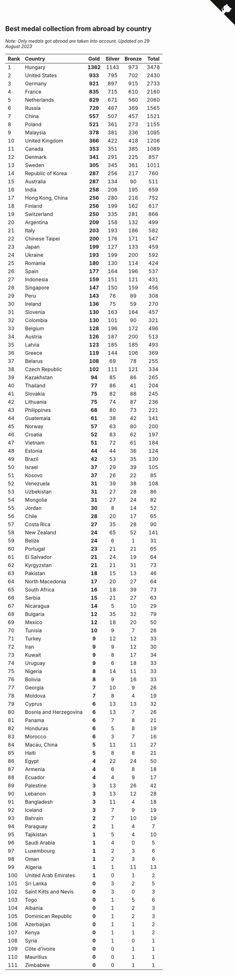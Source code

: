 ## Best medal collection from abroad by country

*Note: Only medals got abroad are taken into account.*
*Updated on 29 August 2023*

| Rank | Country | Gold | Silver | Bronze | Total |
| :--- | :--- | :--: | :--: | :--: | :--: |
| 1 | Hungary | **1362** | 1143 | 973 | 3478 |
| 2 | United States | **933** | 795 | 702 | 2430 |
| 3 | Germany | **921** | 897 | 915 | 2733 |
| 4 | France | **835** | 715 | 610 | 2160 |
| 5 | Netherlands | **829** | 671 | 560 | 2060 |
| 6 | Russia | **729** | 467 | 369 | 1565 |
| 7 | China | **557** | 507 | 457 | 1521 |
| 8 | Poland | **521** | 361 | 273 | 1155 |
| 9 | Malaysia | **378** | 381 | 336 | 1095 |
| 10 | United Kingdom | **366** | 422 | 418 | 1206 |
| 11 | Canada | **353** | 351 | 385 | 1089 |
| 12 | Denmark | **341** | 291 | 225 | 857 |
| 13 | Sweden | **305** | 345 | 361 | 1011 |
| 14 | Republic of Korea | **287** | 256 | 217 | 760 |
| 15 | Australia | **287** | 134 | 90 | 511 |
| 16 | India | **258** | 206 | 195 | 659 |
| 17 | Hong Kong, China | **256** | 280 | 216 | 752 |
| 18 | Finland | **256** | 199 | 162 | 617 |
| 19 | Switzerland | **250** | 335 | 281 | 866 |
| 20 | Argentina | **209** | 158 | 132 | 499 |
| 21 | Italy | **203** | 193 | 186 | 582 |
| 22 | Chinese Taipei | **200** | 176 | 171 | 547 |
| 23 | Japan | **199** | 127 | 133 | 459 |
| 24 | Ukraine | **193** | 199 | 200 | 592 |
| 25 | Romania | **180** | 130 | 114 | 424 |
| 26 | Spain | **177** | 164 | 196 | 537 |
| 27 | Indonesia | **159** | 151 | 121 | 431 |
| 28 | Singapore | **147** | 150 | 159 | 456 |
| 29 | Peru | **143** | 76 | 89 | 308 |
| 30 | Ireland | **136** | 75 | 59 | 270 |
| 31 | Slovenia | **130** | 163 | 164 | 457 |
| 32 | Colombia | **130** | 101 | 90 | 321 |
| 33 | Belgium | **128** | 196 | 172 | 496 |
| 34 | Austria | **126** | 187 | 200 | 513 |
| 35 | Latvia | **123** | 185 | 185 | 493 |
| 36 | Greece | **119** | 144 | 106 | 369 |
| 37 | Belarus | **108** | 69 | 78 | 255 |
| 38 | Czech Republic | **102** | 111 | 121 | 334 |
| 39 | Kazakhstan | **94** | 85 | 86 | 265 |
| 40 | Thailand | **77** | 86 | 41 | 204 |
| 41 | Slovakia | **75** | 82 | 88 | 245 |
| 42 | Lithuania | **75** | 74 | 87 | 236 |
| 43 | Philippines | **68** | 80 | 73 | 221 |
| 44 | Guatemala | **61** | 38 | 42 | 141 |
| 45 | Norway | **57** | 63 | 80 | 200 |
| 46 | Croatia | **52** | 83 | 62 | 197 |
| 47 | Vietnam | **51** | 72 | 61 | 184 |
| 48 | Estonia | **44** | 44 | 36 | 124 |
| 49 | Brazil | **42** | 53 | 35 | 130 |
| 50 | Israel | **37** | 29 | 39 | 105 |
| 51 | Kosovo | **37** | 26 | 22 | 85 |
| 52 | Venezuela | **31** | 39 | 38 | 108 |
| 53 | Uzbekistan | **31** | 27 | 28 | 86 |
| 54 | Mongolia | **31** | 27 | 24 | 82 |
| 55 | Jordan | **30** | 8 | 14 | 52 |
| 56 | Chile | **28** | 20 | 17 | 65 |
| 57 | Costa Rica | **27** | 35 | 28 | 90 |
| 58 | New Zealand | **24** | 65 | 52 | 141 |
| 59 | Belize | **24** | 6 | 1 | 31 |
| 60 | Portugal | **23** | 21 | 21 | 65 |
| 61 | El Salvador | **21** | 24 | 19 | 64 |
| 62 | Kyrgyzstan | **21** | 21 | 31 | 73 |
| 63 | Pakistan | **18** | 15 | 13 | 46 |
| 64 | North Macedonia | **17** | 20 | 27 | 64 |
| 65 | South Africa | **16** | 18 | 39 | 73 |
| 66 | Serbia | **15** | 21 | 27 | 63 |
| 67 | Nicaragua | **14** | 5 | 10 | 29 |
| 68 | Bulgaria | **12** | 35 | 32 | 79 |
| 69 | Mexico | **12** | 18 | 20 | 50 |
| 70 | Tunisia | **10** | 9 | 7 | 26 |
| 71 | Turkey | **9** | 12 | 12 | 33 |
| 72 | Iran | **9** | 9 | 12 | 30 |
| 73 | Kuwait | **9** | 8 | 17 | 34 |
| 74 | Uruguay | **9** | 6 | 18 | 33 |
| 75 | Nigeria | **8** | 14 | 11 | 33 |
| 76 | Bolivia | **8** | 9 | 16 | 33 |
| 77 | Georgia | **7** | 10 | 9 | 26 |
| 78 | Moldova | **7** | 8 | 4 | 19 |
| 79 | Cyprus | **6** | 13 | 13 | 32 |
| 80 | Bosnia and Herzegovina | **6** | 13 | 7 | 26 |
| 81 | Panama | **6** | 7 | 8 | 21 |
| 82 | Honduras | **6** | 5 | 8 | 19 |
| 83 | Morocco | **6** | 3 | 7 | 16 |
| 84 | Macau, China | **5** | 11 | 11 | 27 |
| 85 | Haiti | **5** | 8 | 8 | 21 |
| 86 | Egypt | **4** | 22 | 24 | 50 |
| 87 | Armenia | **4** | 6 | 8 | 18 |
| 88 | Ecuador | **4** | 4 | 9 | 17 |
| 89 | Palestine | **3** | 13 | 26 | 42 |
| 90 | Lebanon | **3** | 13 | 12 | 28 |
| 91 | Bangladesh | **3** | 11 | 4 | 18 |
| 92 | Iceland | **3** | 7 | 9 | 19 |
| 93 | Bahrain | **2** | 7 | 10 | 19 |
| 94 | Paraguay | **2** | 1 | 4 | 7 |
| 95 | Tajikistan | **1** | 5 | 4 | 10 |
| 96 | Saudi Arabia | **1** | 4 | 0 | 5 |
| 97 | Luxembourg | **1** | 2 | 3 | 6 |
| 98 | Oman | **1** | 2 | 3 | 6 |
| 99 | Algeria | **1** | 1 | 11 | 13 |
| 100 | United Arab Emirates | **1** | 0 | 1 | 2 |
| 101 | Sri Lanka | **0** | 3 | 2 | 5 |
| 102 | Saint Kitts and Nevis | **0** | 3 | 0 | 3 |
| 103 | Togo | **0** | 1 | 5 | 6 |
| 104 | Albania | **0** | 1 | 2 | 3 |
| 105 | Dominican Republic | **0** | 1 | 2 | 3 |
| 106 | Azerbaijan | **0** | 1 | 1 | 2 |
| 107 | Kenya | **0** | 1 | 1 | 2 |
| 108 | Syria | **0** | 1 | 0 | 1 |
| 109 | Côte d'Ivoire | **0** | 0 | 1 | 1 |
| 110 | Mauritius | **0** | 0 | 1 | 1 |
| 111 | Zimbabwe | **0** | 0 | 1 | 1 |


<a href="https://github.com/JustinTimeCuber/wca_statistics" class="github-corner" aria-label="View source on Github"><svg width="80" height="80" viewBox="0 0 250 250" style="fill:#151513; color:#fff; position: absolute; top: 0; border: 0; right: 0;" aria-hidden="true"><path d="M0,0 L115,115 L130,115 L142,142 L250,250 L250,0 Z"></path><path d="M128.3,109.0 C113.8,99.7 119.0,89.6 119.0,89.6 C122.0,82.7 120.5,78.6 120.5,78.6 C119.2,72.0 123.4,76.3 123.4,76.3 C127.3,80.9 125.5,87.3 125.5,87.3 C122.9,97.6 130.6,101.9 134.4,103.2" fill="currentColor" style="transform-origin: 130px 106px;" class="octo-arm"></path><path d="M115.0,115.0 C114.9,115.1 118.7,116.5 119.8,115.4 L133.7,101.6 C136.9,99.2 139.9,98.4 142.2,98.6 C133.8,88.0 127.5,74.4 143.8,58.0 C148.5,53.4 154.0,51.2 159.7,51.0 C160.3,49.4 163.2,43.6 171.4,40.1 C171.4,40.1 176.1,42.5 178.8,56.2 C183.1,58.6 187.2,61.8 190.9,65.4 C194.5,69.0 197.7,73.2 200.1,77.6 C213.8,80.2 216.3,84.9 216.3,84.9 C212.7,93.1 206.9,96.0 205.4,96.6 C205.1,102.4 203.0,107.8 198.3,112.5 C181.9,128.9 168.3,122.5 157.7,114.1 C157.9,116.9 156.7,120.9 152.7,124.9 L141.0,136.5 C139.8,137.7 141.6,141.9 141.8,141.8 Z" fill="currentColor" class="octo-body"></path></svg></a><style>.github-corner:hover .octo-arm{animation:octocat-wave 560ms ease-in-out}@keyframes octocat-wave{0%,100%{transform:rotate(0)}20%,60%{transform:rotate(-25deg)}40%,80%{transform:rotate(10deg)}}@media (max-width:500px){.github-corner:hover .octo-arm{animation:none}.github-corner .octo-arm{animation:octocat-wave 560ms ease-in-out}}</style>
